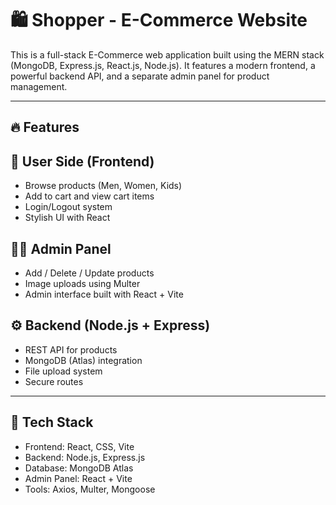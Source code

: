 # 🛍️ Shopper - E-Commerce Website
 
This is a full-stack E-Commerce web application built using the MERN stack (MongoDB, Express.js, React.js, Node.js). It features a modern frontend, a powerful backend API, and a separate admin panel for product management.

---

## 🔥 Features

## 👥 User Side (Frontend)
- Browse products (Men, Women, Kids)
- Add to cart and view cart items
- Login/Logout system
- Stylish UI with React

## 🧑‍💼 Admin Panel
- Add / Delete / Update products
- Image uploads using Multer
- Admin interface built with React + Vite

## ⚙️ Backend (Node.js + Express)
- REST API for products
- MongoDB (Atlas) integration
- File upload system
- Secure routes

---

## 🧪 Tech Stack

- Frontend: React, CSS, Vite
- Backend: Node.js, Express.js
- Database: MongoDB Atlas
- Admin Panel: React + Vite
- Tools: Axios, Multer, Mongoose


